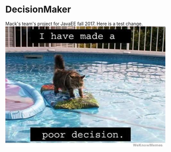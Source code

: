 # DecisionMaker
Mack's team's project for JavaEE fall 2017.
Here is a test change.
![Important Cat Photo](photos/cat.jpg)
